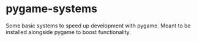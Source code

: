# pygame-systems
Some basic systems to speed up development with pygame. Meant to be installed alongside pygame to boost functionality.
